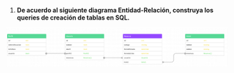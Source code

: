 1. **De acuerdo al siguiente diagrama Entidad-Relación, construya los queries de creación de tablas en SQL.**

![Diagrama Entidad-Relación](./media/diagrama1.png)

